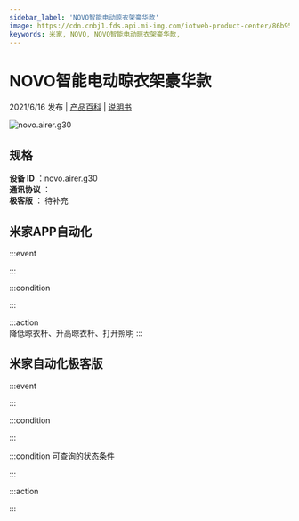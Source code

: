 ```yaml
---
sidebar_label: 'NOVO智能电动晾衣架豪华款'
image: https://cdn.cnbj1.fds.api.mi-img.com/iotweb-product-center/86b95d259b1c7d2927a806acda453dae_晾衣架-168x168.png?GalaxyAccessKeyId=AKVGLQWBOVIRQ3XLEW&Expires=9223372036854775807&Signature=PnApwPFynsMm/ZJQiiCHNwemX4s=
keywords: 米家, NOVO, NOVO智能电动晾衣架豪华款, 
---
```

# NOVO智能电动晾衣架豪华款

2021/6/16 发布 | [产品百科](https://home.mi.com/webapp/content/baike/product/index.html?model=novo.airer.g30/) | [说明书](https://home.mi.com/views/introduction.html?model=novo.airer.g30&region=cn)

![novo.airer.g30](https://cdn.cnbj1.fds.api.mi-img.com/iotweb-product-center/86b95d259b1c7d2927a806acda453dae_晾衣架-168x168.png?GalaxyAccessKeyId=AKVGLQWBOVIRQ3XLEW&Expires=9223372036854775807&Signature=PnApwPFynsMm/ZJQiiCHNwemX4s=)

## 规格  
> 
**设备 ID** ：novo.airer.g30  
**通讯协议** ：  
**极客版**  ： 待补充 


## 米家APP自动化  

:::event  

:::

:::condition  

:::

:::action   
降低晾衣杆、升高晾衣杆、打开照明
:::

## 米家自动化极客版  

:::event  

:::

:::condition  

:::

:::condition 可查询的状态条件  

:::

:::action  

:::

        
